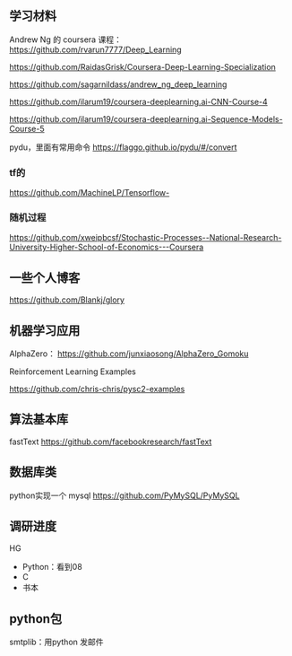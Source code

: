 
## 学习材料

Andrew Ng 的 coursera 课程：  
https://github.com/rvarun7777/Deep_Learning



https://github.com/RaidasGrisk/Coursera-Deep-Learning-Specialization


https://github.com/sagarnildass/andrew_ng_deep_learning


https://github.com/ilarum19/coursera-deeplearning.ai-CNN-Course-4

https://github.com/ilarum19/coursera-deeplearning.ai-Sequence-Models-Course-5



pydu，里面有常用命令 https://flaggo.github.io/pydu/#/convert

### tf的

https://github.com/MachineLP/Tensorflow-


### 随机过程

https://github.com/xweipbcsf/Stochastic-Processes--National-Research-University-Higher-School-of-Economics---Coursera

## 一些个人博客

https://github.com/Blankj/glory


## 机器学习应用

AlphaZero： https://github.com/junxiaosong/AlphaZero_Gomoku



Reinforcement Learning Examples

https://github.com/chris-chris/pysc2-examples

## 算法基本库

fastText https://github.com/facebookresearch/fastText


## 数据库类

python实现一个 mysql https://github.com/PyMySQL/PyMySQL



## 调研进度

HG
- Python：看到08
- C
- 书本


## python包

smtplib：用python 发邮件
